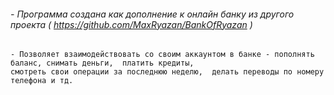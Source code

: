 ###### - Программа создана как дополнение к онлайн банку из другого проекта ( https://github.com/MaxRyazan/BankOfRyazan )
    - Позволяет взаимодействовать со своим аккаунтом в банке - пополнять баланс, снимать деньги,  платить кредиты, 
    смотреть свои операции за последнюю неделю,  делать переводы по номеру телефона и тд.
